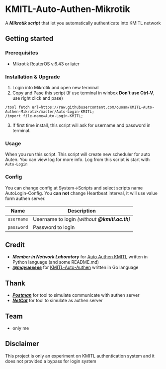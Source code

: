 # KMITL-Auto-Authen-Mikrotik

A **_Mikrotik script_** that let you automatically authenticate into KMITL network

## Getting started
### Prerequisites
* Mikrotik RouterOS v.6.43 or later

### Installation & Upgrade
1. Login into Mikrotik and open new terminal
2. Copy and Pase this script (If use terminal in winbox **Don't use Ctrl-V**, use right click and pase)
```
/tool fetch url=https://raw.githubusercontent.com/ouoam/KMITL-Auto-Authen-Mikrotik/master/Auto-Login-KMITL;
/import file-name=Auto-Login-KMITL;
```
3. If first time install, this script will ask for username and password in terminal.

### Usage
When you run this script. This script will create new scheduler for auto Auten.
You can view log for more info. Log from this script is start with `Auto-Login`

### Config
You can change config at System->Scripts and select scripts name AutoLogin-Config.
You **can not** change Heartbeat interval, it will use value form authen server.

| Name | Description |
|:----:|-------------|
| `username` | Username to login _(without **@kmitl.ac.th**)_ |
| `password` | Password to login |

## Credit
* **_Member in Network Laboratory_** for [Auto Authen KMITL](https://gitlab.com/networklab-kmitl/auto-authen-kmitl) written in Python language (and some README.md)
* **_[@mayueeeee](https://github.com/mayueeeee)_** for [KMITL-Auto-Authen](https://github.com/mayueeeee/KMITL-Auto-Authen) written in Go language

## Thank
* **_[Postman](https://www.getpostman.com/)_** for tool to simulate communicate with authen server
* **_[NetCat](https://eternallybored.org/misc/netcat/)_** for tool to simulate as authen server

## Team
* only me

## Disclaimer
This project is only an experiment on KMITL authentication system and it does not provided a bypass for login system
